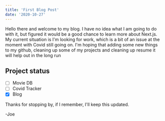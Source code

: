 ```yaml
---
title: 'First Blog Post'
date: '2020-10-27'
---
```


Hello there and welcome to my blog. I have no idea what I am going to do with it, but figured it would be a good chance to learn more about Next.js. My current situation is I'm looking for work, which is a bit of an issue at the moment with Covid still going on. I'm hoping that adding some new things to my github, cleaning up some of my projects and cleaning up resume it will help out in the long run

## **Project status**

- [ ] Movie DB
- [ ] Covid Tracker
- [x] Blog

Thanks for stopping by, if I remember, I'll keep this updated.

-Joe
